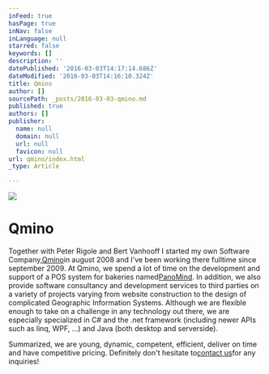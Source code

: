 ```yaml
---
inFeed: true
hasPage: true
inNav: false
inLanguage: null
starred: false
keywords: []
description: ''
datePublished: '2016-03-03T14:17:14.686Z'
dateModified: '2016-03-03T14:16:10.324Z'
title: Qmino
author: []
sourcePath: _posts/2016-03-03-qmino.md
published: true
authors: []
publisher:
  name: null
  domain: null
  url: null
  favicon: null
url: qmino/index.html
_type: Article

---
```

![](https://the-grid-user-content.s3-us-west-2.amazonaws.com/1e1189bc-72b8-4a0a-b847-00d862e064f3.png)

# Qmino

Together with Peter Rigole and Bert Vanhooff I started my own Software Company,[Qmino][0]in august 2008 and I've been working there fulltime since september 2009\. At Qmino, we spend a lot of time on the development and support of a POS system for bakeries named[PanoMind][1]. In addition, we also provide software consultancy and development services to third parties on a variety of projects varying from website construction to the design of complicated Geographic Information Systems. Although we are flexible enough to take on a challenge in any technology out there, we are especially specialized in C\# and the .net framework (including newer APIs such as linq, WPF, ...) and Java (both desktop and serverside).

Summarized, we are young, dynamic, competent, efficient, deliver on time and have competitive pricing. Definitely don't hesitate to[contact us][2]for any inquiries!

[0]: http://www.qmino.com/
[1]: http://www.panomind.com/
[2]: mailto:info@qmino.com